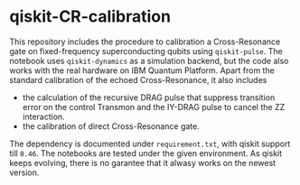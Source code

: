 # qiskit-CR-calibration

This repository includes the procedure to calibration a Cross-Resonance gate on fixed-frequency superconducting qubits using `qiskit-pulse`. The notebook uses `qiskit-dynamics` as a simulation backend, but the code also works with the real hardware on IBM Quantum Platform.
Apart from the standard calibration of the echoed Cross-Resonance, it also includes
- the calculation of the recursive DRAG pulse that suppress transition error on the control Transmon and the IY-DRAG pulse to cancel the ZZ interaction.
- the calibration of direct Cross-Resonance gate.

The dependency is documented under `requirement.txt`, with qiskit support till `0.46`. The notebooks are tested under the given environment. As qiskit keeps evolving, there is no garantee that it alwasy works on the newest version.
